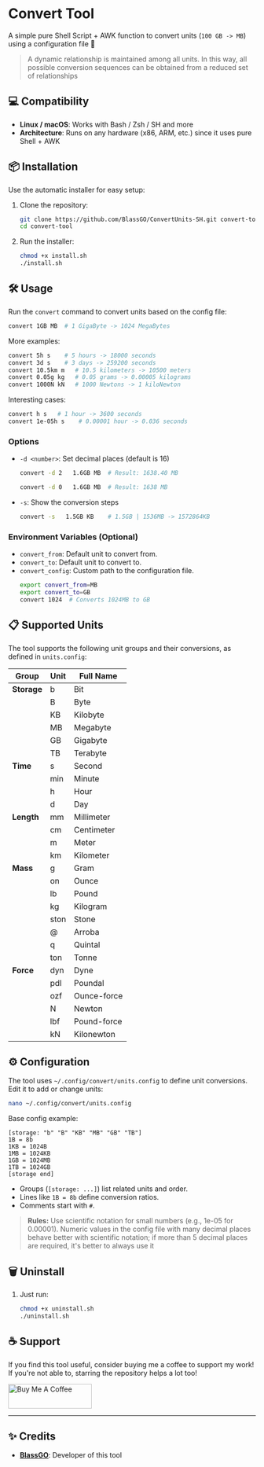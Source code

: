 # Convert Tool

A simple pure Shell Script + AWK function to convert units (``100 GB -> MB``)  using a configuration file 🚀

> A dynamic relationship is maintained among all units. In this way, all possible conversion sequences can be obtained from a reduced set of relationships

## 💻 Compatibility

- **Linux / macOS**: Works with Bash / Zsh / SH and more
- **Architecture**: Runs on any hardware (x86, ARM, etc.) since it uses pure Shell + AWK

## 📦 Installation

Use the automatic installer for easy setup:

1. Clone the repository:
   ```bash
   git clone https://github.com/BlassGO/ConvertUnits-SH.git convert-tool
   cd convert-tool
   ```
2. Run the installer:
   ```bash
   chmod +x install.sh
   ./install.sh
   ```

## 🛠️ Usage

Run the `convert` command to convert units based on the config file:
```bash
convert 1GB MB  # 1 GigaByte -> 1024 MegaBytes
```

More examples:
```bash
convert 5h s    # 5 hours -> 18000 seconds
convert 3d s    # 3 days -> 259200 seconds
convert 10.5km m   # 10.5 kilometers -> 10500 meters
convert 0.05g kg   # 0.05 grams -> 0.00005 kilograms
convert 1000N kN   # 1000 Newtons -> 1 kiloNewton
```

Interesting cases:
```bash
convert h s   # 1 hour -> 3600 seconds
convert 1e-05h s    # 0.00001 hour -> 0.036 seconds
```

### Options
- `-d <number>`: Set decimal places (default is 16)
  ```bash
  convert -d 2   1.6GB MB  # Result: 1638.40 MB

  convert -d 0   1.6GB MB  # Result: 1638 MB
  ```
- `-s`: Show the conversion steps
  ```bash
  convert -s   1.5GB KB    # 1.5GB | 1536MB -> 1572864KB
  ```

### Environment Variables (Optional)
- `convert_from`: Default unit to convert from.
- `convert_to`: Default unit to convert to.
- `convert_config`: Custom path to the configuration file.
  ```bash
  export convert_from=MB
  export convert_to=GB
  convert 1024  # Converts 1024MB to GB
  ```

## 📋 Supported Units

The tool supports the following unit groups and their conversions, as defined in `units.config`:

| Group | Unit | Full Name |
|-------|------|-----------|
| **Storage** | b | Bit |
| | B | Byte |
| | KB | Kilobyte |
| | MB | Megabyte |
| | GB | Gigabyte |
| | TB | Terabyte |
| **Time** | s | Second |
| | min | Minute |
| | h | Hour |
| | d | Day |
| **Length** | mm | Millimeter |
| | cm | Centimeter |
| | m | Meter |
| | km | Kilometer |
| **Mass** | g | Gram |
| | on | Ounce |
| | lb | Pound |
| | kg | Kilogram |
| | ston | Stone |
| | @ | Arroba |
| | q | Quintal |
| | ton | Tonne |
| **Force** | dyn | Dyne |
| | pdl | Poundal |
| | ozf | Ounce-force |
| | N | Newton |
| | lbf | Pound-force |
| | kN | Kilonewton |

## ⚙️ Configuration

The tool uses `~/.config/convert/units.config` to define unit conversions. Edit it to add or change units:
```bash
nano ~/.config/convert/units.config
```

Base config example:
```text
[storage: "b" "B" "KB" "MB" "GB" "TB"]
1B = 8b
1KB = 1024B
1MB = 1024KB
1GB = 1024MB
1TB = 1024GB
[storage end]
```

- Groups (`[storage: ...]`) list related units and order.
- Lines like `1B = 8b` define conversion ratios.
- Comments start with `#`.

> **Rules:** Use scientific notation for small numbers (e.g., 1e-05 for 0.00001). Numeric values in the config file with many decimal places behave better with scientific notation; if more than 5 decimal places are required, it's better to always use it

## 🗑️ Uninstall

1. Just run:
   ```bash
   chmod +x uninstall.sh
   ./uninstall.sh
   ```

## ☕ Support

If you find this tool useful, consider buying me a coffee to support my work! If you're not able to, starring the repository helps a lot too!

<a href="https://www.buymeacoffee.com/BlassGO" target="_blank"><img src="https://cdn.buymeacoffee.com/buttons/v2/default-yellow.png" alt="Buy Me A Coffee" style="height: 50px !important;width: 170px !important;" ></a>

---

## ✨ Credits

* **[BlassGO](https://github.com/BlassGO)**: Developer of this tool